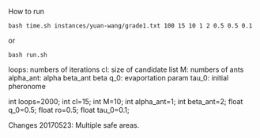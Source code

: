 How to run
```
bash time.sh instances/yuan-wang/grade1.txt 100 15 10 1 2 0.5 0.5 0.1
```
or
```
bash run.sh
```

loops: numbers of iterations
cl: size of candidate list
M: numbers of ants
alpha_ant: alpha
beta_ant beta
q_0: evaportation param
tau_0: initial pheronome

int loops=2000;
int cl=15;
int M=10;
int alpha_ant=1;
int beta_ant=2;
float q_0=0.5;
float ro=0.5;
float tau_0=0.1;

Changes
20170523: Multiple safe areas.

